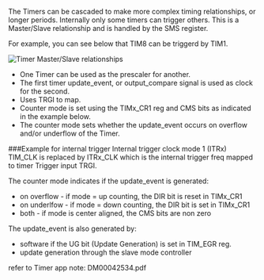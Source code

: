 The Timers can be cascaded to make more complex timing relationships, or longer periods.
Internally only some timers can trigger others. This is a Master/Slave relationship and is handled by the SMS register.

For example, you can see below that TIM8 can be triggerd by TIM1.

![Timer Master/Slave relationships](http://i59.tinypic.com/2ptpab5.jpg)

* One Timer can be used as the prescaler for another.
* The first timer update_event, or output_compare signal is used as clock for the second.
* Uses TRGI to map.
* Counter mode is set using the TIMx_CR1 reg and CMS bits as indicated in the example below.
* The counter mode sets whether the update_event occurs on overflow and/or underflow of the Timer.

###Example for internal trigger
Internal trigger clock mode 1 (ITRx)
TIM_CLK is replaced by ITRx_CLK which is the internal trigger freq mapped to timer Trigger input TRGI.

The counter mode indicates if the update_event is generated:
* on overflow - if mode = up counting, the DIR bit is reset in TIMx_CR1
* on underlfow - if mode = down counting, the DIR bit is set in TIMx_CR1
* both - if mode is center aligned, the CMS bits are non zero

The update_event is also generated by:
* software if the UG bit (Update Generation) is set in TIM_EGR reg.
* update generation through the slave mode controller

refer to Timer app note: DM00042534.pdf

